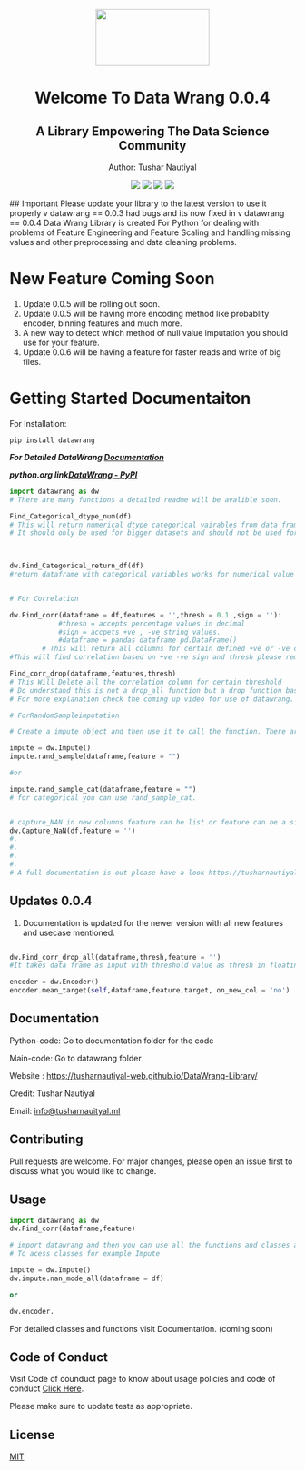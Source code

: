 <p align = 'center'>
<img src = 'https://user-images.githubusercontent.com/74553737/177100736-64354d6d-00f3-4c54-9235-08f2d4c7a06b.png' width = '200px' height = '100px'/>
</p>

<h1 align = 'center' >Welcome To Data Wrang 0.0.4</h1> 
<h2 align = 'center'>A Library Empowering The Data Science Community</h2>
<p align = 'center'>Author: Tushar Nautiyal</p>

<p align="center">
<img  src = 'https://img.shields.io/badge/Version-Alpha-Green.svg'/> <img  src = 'https://img.shields.io/badge/Latest-0.0.4.2-Green.svg'/> <img src = 'https://img.shields.io/badge/Language-Python-Orange.svg'/>
<img src = 'https://img.shields.io/badge/Older-0.0.3-Green.svg'/>
</p>
## Important
Please update your library to the latest version to use it properly v datawrang == 0.0.3 had bugs and its now fixed in v datawrang == 0.0.4
Data Wrang Library is created For Python for dealing with problems of Feature Engineering and Feature Scaling and handling missing values and other preprocessing and data cleaning problems.
<!-- Place this tag where you want the button to render. -->
<!-- Place this tag in your head or just before your close body tag. -->

# New Feature Coming Soon
1. Update 0.0.5 will be rolling out soon.
2. Update 0.0.5 will be having more encoding method like probablity encoder, binning features and much more.
3. A new way to detect which method of null value imputation you should use for your feature.
4. Update 0.0.6 will be having a feature for faster reads and write of big files.

# Getting Started Documentaiton

For Installation:
```
pip install datawrang
```
***For Detailed DataWrang <a href = 'https://tusharnautiyal-web.github.io/DataWrang-Library/'>Documentation</a>***

***python.org link<a href = 'https://pypi.org/project/DataWrang/'/>DataWrang - PyPI</a>***

```python
import datawrang as dw
# There are many functions a detailed readme will be avalible soon.

Find_Categorical_dtype_num(df)
# This will return numerical dtype categorical vairables from data frame.
# It should only be used for bigger datasets and should not be used for smaller datasets.        


         
dw.Find_Categorical_return_df(df) 
#return dataframe with categorical variables works for numerical value also.


# For Correlation

dw.Find_corr(dataframe = df,features = '',thresh = 0.1 ,sign = ''):
            #thresh = accepts percentage values in decimal
            #sign = accpets +ve , -ve string values.
            #dataframe = pandas dataframe pd.DataFrame()
        # This will return all columns for certain defined +ve or -ve cor-relation.    
#This will find correlation based on +ve -ve sign and thresh please remember to use thresh hold with respect to signs or don't use sign if you are using threshold.

Find_corr_drop(dataframe,features,thresh)
# This Will Delete all the correlation column for certain threshold
# Do understand this is not a drop_all function but a drop function base on feature you passed that means it will drop corr-related columns based on feature given
# For more explanation check the coming up video for use of datawrang.

# ForRandomSampleimputation 

# Create a impute object and then use it to call the function. There are also other functions like frequenct_category, end_distribution, which will be covered in full documentation.

impute = dw.Impute()
impute.rand_sample(dataframe,feature = "") 

#or

impute.rand_sample_cat(dataframe,feature = "") 
# for categorical you can use rand_sample_cat.


# capture_NAN in new columns feature can be list or feature can be a single string. 
dw.Capture_NaN(df,feature = '')
#.
#.
#.
#.
# A full documentation is out please have a look https://tusharnautiyal-web.github.io/DataWrang-Library. Thank you.
```
## Updates 0.0.4
1. Documentation is updated for the newer version with all new features and usecase mentioned.

```python

dw.Find_corr_drop_all(dataframe,thresh,feature = '')
#It takes data frame as input with threshold value as thresh in floating format like 90% = 0.9 and will remove all features that are co-related above 90 percent.

encoder = dw.Encoder()
encoder.mean_target(self,dataframe,feature,target, on_new_col = 'no')

```
## Documentation
Python-code: Go to documentation folder for the code

Main-code: Go to datawrang folder

Website : https://tusharnautiyal-web.github.io/DataWrang-Library/

Credit: Tushar Nautiyal

Email: info@tusharnauityal.ml

## Contributing
Pull requests are welcome. For major changes, please open an issue first to discuss what you would like to change.

## Usage
```python
import datawrang as dw
dw.Find_corr(dataframe,feature)

# import datawrang and then you can use all the functions and classes avalible in the package.
# To acess classes for example Impute

impute = dw.Impute()
dw.impute.nan_mode_all(dataframe = df)

or 

dw.encoder.
```
For detailed classes and functions visit Documentation. (coming soon)

## Code of Conduct
Visit Code of counduct page to know about usage policies and code of conduct <a href = 'https://github.com/TusharNautiyal-web/DataWrang-Library/blob/main/CODE%20OF%20CONDUCT.md'>Click Here</a>.

Please make sure to update tests as appropriate.

## License
[MIT](https://choosealicense.com/licenses/mit/)
